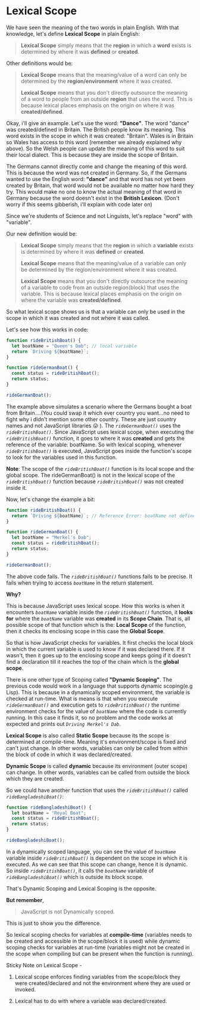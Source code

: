 # Lexical Scope

We have seen the meaning of the two words in plain English.
With that knowledge, let's define **Lexical Scope** in plain English:

> **Lexical Scope** simply means that the **region** in which a **word** exists is determined by where it was **defined** or **created**.

Other definitions would be:

> **Lexical Scope** means that the meaning/value of a word can only be determined by the **region/environment** where it was created.
>
> **Lexical Scope** means that you don't directly outsource the meaning of a word to people from an outside **region** that uses the word. This is because lexical places emphasis on the origin on where it was **created/defined**.

Okay, i'll give an example.
Let's use the word: **"Dance"**.
The word "dance" was created/defined in Britain. The British people know its meaning. This word exists in the scope in which it was created: "Britain". Wales is in Britain so Wales has access to this word (remember we already explained why above). So the Welsh people can update the meaning of this word to suit their local dialect. This is because they are inside the scope of Britain.

The Germans cannot directly come and change the meaning of this word. This is because the word was not created in Germany. So, if the Germans wanted to use the English word: **"dance"** and that word has not yet been created by Britain, that word would not be available no matter how hard they try. This would make no one to know the actual meaning of that word in Germany because the word doesn't exist in the **British Lexicon**. (Don't worry if this seems gibberish, i'll explain with code later on)

Since we're students of Science and not Linguists, let's replace "word" with "variable".

Our new definition would be:

> **Lexical Scope** simply means that the **region** in which a **variable** exists is determined by where it was **defined** or **created**.
>
> **Lexical Scope** means that the meaning/value of a variable can only be determined by the region/environment where it was created.
>
> **Lexical Scope** means that you don't directly outsource the meaning of a variable to code from an outside region(block) that uses the variable. This is because lexical places emphasis on the origin on where the variable was **created/defined**.

So what lexical scope shows us is that a variable can only be used in the scope in which it was created and not where it was called.

Let's see how this works in code:

```javascript
function rideBritishBoat() {
  let boatName = "Queen's Dab"; // local variable
  return `Driving ${boatName}`;
}

function rideGermanBoat() {
  const status = rideBritishBoat();
  return status;
}

rideGermanBoat();
```

The example above simulates a scenario where the Germans bought a boat from Britain....(You could swap it which ever country you want...no need to fight why i didn't mention some other country. These are just country names and not JavaScript libraries 😛 ).
The _`rideGermanBoat()`_ uses the _`rideBritishBoat()`_.
Since JavaScript uses lexical scope, when executing the _`rideBritishBoat()`_ function, it goes to where it was **created** and gets the reference of the variable: boatName. So with lexical scoping, whenever _`rideBritishBoat()`_ is executed, JavaScript goes inside the function's scope to look for the variables used in this function.

**Note**: The scope of the _`rideBritishBoat()`_ function is its local scope and the global scope. The rideGermanBoat() is not in the lexical scope of the _`rideBritishBoat()`_ function because _`rideBritishBoat()`_ was not created inside it.

Now, let's change the example a bit:

```javascript
function rideBritishBoat() {
  return `Driving ${boatName}`; // Reference Error: boatName not defined
}

function rideGermanBoat() {
  let boatName = "Merkel's Dab";
  const status = rideBritishBoat();
  return status;
}

rideGermanBoat();
```

The above code fails. The _`rideBritishBoat()`_ functions fails to be precise. It fails when trying to access _`boatName`_ in the return statement.

**Why?**

This is because JavaScript uses lexical scope.
How this works is when it encounters _`boatName`_ variable inside the _`rideBritishBoat()`_ function, it **looks for** where the _`boatName`_ variable was **created** in its **Scope Chain**. That is, all possible scope of that function which is the: **Local Scope** of the function, then it checks its enclosing scope in this case the **Global Scope**.

So that is how JavaScript checks for variables. It first checks the local block in which the current variable is used to know if it was declared there. If it wasn't, then it goes up to the enclosing scope and keeps going if it doesn't find a declaration till it reaches the top of the chain which is the **global scope**.

There is one other type of Scoping called **"Dynamic Scoping"**.
The previous code would work in a language that supports dynamic scoping(e.g Lisp).
This is because in a dynamically scoped environment, the variable is checked at run-time. What is means is that when you execute _`rideGermanBoat()`_ and execution gets to _`rideBritishBoat()`_ the runtime environment checks for the value of _`boatName`_ where the code is currently running. In this case it finds it, so no problem and the code works at expected and prints out _`Driving Merkel's Dab`_.

**Lexical Scope** is also called **Static Scope** because its the scope is determined at compile-time. Meaning it's environment/scope is fixed and can't just change. In other words, variables can only be called from within the block of code in which it was declared/created.

**Dynamic Scope** is called **dynamic** because its environment (outer scope) can change. In other words, variables can be called from outside the block which they are created.

So we could have another function that uses the _`rideBritishBoat()`_ called _`rideBangladeshiBoat()`_:

```javascript
function rideBangladeshiBoat() {
  let boatName = "Royal Boat";
  const status = rideBritishBoat();
  return status;
}

rideBangladeshiBoat();
```

In a dynamically scoped language, you can see the value of _`boatName`_ variable inside _`rideBritishBoat()`_ is dependent on the scope in which it is executed. As we can see that this scope can change, hence it is dynamic.
So inside _`rideBritishBoat()`_, it calls the _`boatName`_ variable of _`rideBangladeshiBoat()`_ which is outside its block scope.

That's Dynamic Scoping and Lexical Scoping is the opposite.

**But remember**,

> JavaScript is not Dynamically scoped.

This is just to show you the difference.

So lexical scoping checks for variables at **compile-time** (variables needs to be created and accessible in the scope/block it is used) while dynamic scoping checks for variables at run-time (variables might not be created in the scope when compiling but can be present when the function is running).

Sticky Note on Lexical Scope -

1. Lexical scope enforces finding variables from the scope/block they were created/declared and not the environment where they are used or invoked.

2. Lexical has to do with where a variable was declared/created.

